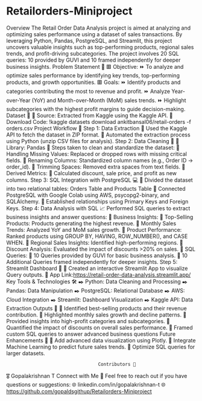# Retailorders-Miniproject

Overview
The Retail Order Data Analysis project is aimed at analyzing and optimizing sales performance using a dataset of sales transactions. By leveraging Python, Pandas, PostgreSQL, and Streamlit, this project uncovers valuable insights such as top-performing products, regional sales trends, and profit-driving subcategories. The project involves 20 SQL queries: 10 provided by GUVI and 10 framed independently for deeper business insights.
                                                        Problem Statement 🚩
:red_square: Objective:
:fast_forward: To analyze and optimize sales performance by identifying key trends, top-performing products, and growth opportunities.
:red_square: Goals:
:fast_forward: Identify products and categories contributing the most to revenue and profit.
:fast_forward: Analyze Year-over-Year (YoY) and Month-over-Month (MoM) sales trends.
:fast_forward: Highlight subcategories with the highest profit margins to guide decision-making.
                                                          Dataset 📁
:ledger: Source: Extracted from Kaggle using the Kaggle API.
:bookmark: Download Code: !kaggle datasets download ankitbansal06/retail-orders -f orders.csv
                                                        Project Workflow 🔄
Step 1: Data Extraction
:dart: Used the Kaggle API to fetch the dataset in ZIP format.
:dart: Automated the extraction process using Python (unzip CSV files for analysis).
Step 2: Data Cleaning 🧹
:dart: Library: Pandas
:dart: Steps taken to clean and standardize the dataset:
:dart: Handling Missing Values: Replaced or dropped rows with missing critical fields.
:dart: Renaming Columns: Standardized column names (e.g., Order ID → order_id).
:dart: Trimming Spaces: Removed extra spaces from text fields.
:dart:Derived Metrics:
:dart: Calculated discount, sale price, and profit as new columns.
Step 3: SQL Integration with PostgreSQL 💻
:dart: Divided the dataset into two relational tables: Orders Table and Products Table
:dart: Connected PostgreSQL with Google Colab using AWS, psycopg2-binary, and SQLAlchemy.
:dart: Established relationships using Primary Keys and Foreign Keys.
Step 4: Data Analysis with SQL 📈
Performed SQL queries to extract business insights and answer questions:
:dart: Business Insights:
:pencil: Top-Selling Products: Products generating the highest revenue.
:pencil: Monthly Sales Trends: Analyzed YoY and MoM sales growth.
:pencil: Product Performance: Ranked products using GROUP BY, HAVING, ROW_NUMBER(), and CASE WHEN.
:pencil: Regional Sales Insights: Identified high-performing regions.
:pencil: Discount Analysis: Evaluated the impact of discounts >20% on sales.
:dart: SQL Queries:
:pencil: 10 Queries provided by GUVI for basic business analysis.
:pencil: 10 Additional Queries framed independently for deeper insights.
Step 5: Streamlit Dashboard 🚀
:dart: Created an interactive Streamlit App to visualize Query outputs.
:bookmark: App Link:https://retail-order-data-analysis.streamlit.app/
                                                        Key Tools & Technologies 🛠️
:black_nib: Python: Data Cleaning and Processing
:black_nib: Pandas: Data Manipulation
:black_nib: PostgreSQL: Relational Database
:black_nib: AWS: Cloud Integration
:black_nib: Streamlit: Dashboard Visualization
:black_nib: Kaggle API: Data Extraction
                                                           Outputs 🎯
:pushpin: Identified best-selling products and their revenue contribution.
:pushpin: Highlighted monthly sales growth and decline patterns.
:pushpin: Provided insights into high-profit categories and subcategories.
:pushpin: Quantified the impact of discounts on overall sales performance.
:pushpin: Framed custom SQL queries to answer advanced business questions
                                                       Future Enhancements 🌟
:scroll: Add advanced data visualization using Plotly.
:scroll: Integrate Machine Learning to predict future sales trends.
:scroll: Optimize SQL queries for larger datasets.


                                      Contributors 🤝
:medal_military: Gopalakrishnan T
                                                         Connect with Me 🔗
Feel free to reach out if you have questions or suggestions:
:globe_with_meridians: linkedin.com/in/gopalakrishnan-t
:globe_with_meridians: https://github.com/gopaldsgithup/Retailorders-Miniproject

